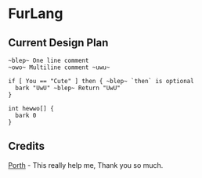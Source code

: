 # FurLang

## Current Design Plan

```
~blep~ One line comment
~owo~ Multiline comment ~uwu~

if [ You == "Cute" ] then { ~blep~ `then` is optional
  bark "UwU" ~blep~ Return "UwU"
}

int hewwo[] {
  bark 0
}

```

## Credits
[Porth](https://www.youtube.com/watch?v=8QP2fDBIxjM&list=PLpM-Dvs8t0VbMZA7wW9aR3EtBqe2kinu4&index=1) - This really help me, Thank you so much.